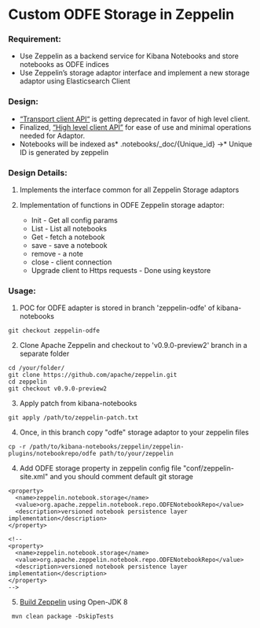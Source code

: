 # **Custom ODFE Storage in Zeppelin**

### **Requirement:**

- Use Zeppelin as a backend service for Kibana Notebooks and store notebooks as ODFE indices
- Use Zeppelin’s storage adaptor interface and implement a new storage adaptor using Elasticsearch Client

### **Design:**

- [“Transport client API“](https://www.elastic.co/guide/en/elasticsearch/client/java-api/current/transport-client.html) is getting deprecated in favor of high level client.
- Finalized, [“High level client API”](https://www.elastic.co/guide/en/elasticsearch/client/java-rest/7.8/java-rest-high.html) for ease of use and minimal operations needed for Adaptor.
- Notebooks will be indexed as* .notebooks/\_doc/{Unique_id} →* Unique ID is generated by zeppelin

### **Design Details:**

1. Implements the interface common for all Zeppelin Storage adaptors
2. Implementation of functions in ODFE Zeppelin storage adaptor:

   - Init - Get all config params
   - List - List all notebooks
   - Get - fetch a notebook
   - save - save a notebook
   - remove - a note
   - close - client connection
   - Upgrade client to Https requests - Done using keystore

### **Usage:**

1. POC for ODFE adapter is stored in branch 'zeppelin-odfe' of kibana-notebooks
```
git checkout zeppelin-odfe
```
2. Clone Apache Zeppelin and checkout to 'v0.9.0-preview2' branch in a separate folder 
```
cd /your/folder/
git clone https://github.com/apache/zeppelin.git
cd zeppelin
git checkout v0.9.0-preview2
```
3. Apply patch from kibana-notebooks
```
git apply /path/to/zeppelin-patch.txt
```
4. Once, in this branch copy "odfe" storage adaptor to your zeppelin files
```
cp -r /path/to/kibana-notebooks/zeppelin/zeppelin-plugins/notebookrepo/odfe path/to/your/zeppelin
```
4. Add ODFE storage property in zeppelin config file "conf/zeppelin-site.xml" and you should comment default git storage
```
<property>
  <name>zeppelin.notebook.storage</name>
  <value>org.apache.zeppelin.notebook.repo.ODFENotebookRepo</value>
  <description>versioned notebook persistence layer implementation</description>
</property>

<!-- 
<property>
  <name>zeppelin.notebook.storage</name>
  <value>org.apache.zeppelin.notebook.repo.ODFENotebookRepo</value>
  <description>versioned notebook persistence layer implementation</description>
</property>
-->
```
5. [Build Zeppelin](https://zeppelin.apache.org/docs/0.9.0-preview2/setup/basics/how_to_build.html) using Open-JDK 8 
```
 mvn clean package -DskipTests 
```
